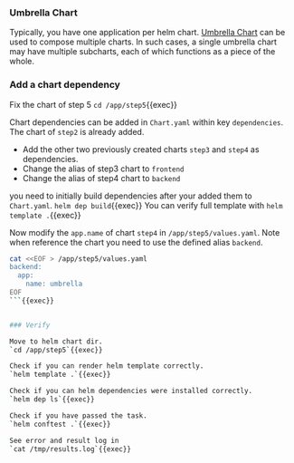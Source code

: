 ### Umbrella Chart

Typically, you have one application per helm chart. 
[Umbrella Chart](https://v2.helm.sh/docs/developing_charts/#complex-charts-with-many-dependencies) can be used to compose multiple charts.
In such cases, a single umbrella chart may have multiple subcharts, each of which functions as a piece of the whole.

### Add a chart dependency

Fix the chart of step 5 `cd /app/step5`{{exec}}

Chart dependencies can be added in `Chart.yaml` within key `dependencies`.
The chart of `step2` is already added.
 * Add the other two previously created charts `step3` and `step4` as dependencies.
 * Change the alias of step3 chart to `frontend`
 * Change the alias of step4 chart to `backend`

you need to initially build dependencies after your added them to `Chart.yaml`.
`helm dep build`{{exec}}
You can verify full template with
`helm template .`{{exec}}

Now modify the `app.name` of chart `step4` in `/app/step5/values.yaml`.
Note when reference the chart you need to use the defined alias `backend`.

```bash
cat <<EOF > /app/step5/values.yaml
backend:
  app:
    name: umbrella
EOF
```{{exec}}


### Verify

Move to helm chart dir.
`cd /app/step5`{{exec}}

Check if you can render helm template correctly.
`helm template .`{{exec}}

Check if you can helm dependencies were installed correctly.
`helm dep ls`{{exec}}

Check if you have passed the task.
`helm conftest .`{{exec}}

See error and result log in
`cat /tmp/results.log`{{exec}}

